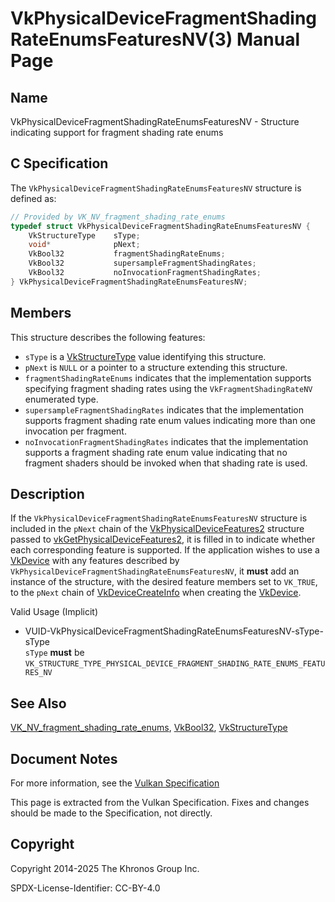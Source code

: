 # VkPhysicalDeviceFragmentShadingRateEnumsFeaturesNV(3) Manual Page

## Name

VkPhysicalDeviceFragmentShadingRateEnumsFeaturesNV - Structure indicating support for fragment shading rate enums



## [](#_c_specification)C Specification

The `VkPhysicalDeviceFragmentShadingRateEnumsFeaturesNV` structure is defined as:

```c++
// Provided by VK_NV_fragment_shading_rate_enums
typedef struct VkPhysicalDeviceFragmentShadingRateEnumsFeaturesNV {
    VkStructureType    sType;
    void*              pNext;
    VkBool32           fragmentShadingRateEnums;
    VkBool32           supersampleFragmentShadingRates;
    VkBool32           noInvocationFragmentShadingRates;
} VkPhysicalDeviceFragmentShadingRateEnumsFeaturesNV;
```

## [](#_members)Members

This structure describes the following features:

- `sType` is a [VkStructureType](https://registry.khronos.org/vulkan/specs/latest/man/html/VkStructureType.html) value identifying this structure.
- `pNext` is `NULL` or a pointer to a structure extending this structure.
- []()`fragmentShadingRateEnums` indicates that the implementation supports specifying fragment shading rates using the `VkFragmentShadingRateNV` enumerated type.
- []()`supersampleFragmentShadingRates` indicates that the implementation supports fragment shading rate enum values indicating more than one invocation per fragment.
- []()`noInvocationFragmentShadingRates` indicates that the implementation supports a fragment shading rate enum value indicating that no fragment shaders should be invoked when that shading rate is used.

## [](#_description)Description

If the `VkPhysicalDeviceFragmentShadingRateEnumsFeaturesNV` structure is included in the `pNext` chain of the [VkPhysicalDeviceFeatures2](https://registry.khronos.org/vulkan/specs/latest/man/html/VkPhysicalDeviceFeatures2.html) structure passed to [vkGetPhysicalDeviceFeatures2](https://registry.khronos.org/vulkan/specs/latest/man/html/vkGetPhysicalDeviceFeatures2.html), it is filled in to indicate whether each corresponding feature is supported. If the application wishes to use a [VkDevice](https://registry.khronos.org/vulkan/specs/latest/man/html/VkDevice.html) with any features described by `VkPhysicalDeviceFragmentShadingRateEnumsFeaturesNV`, it **must** add an instance of the structure, with the desired feature members set to `VK_TRUE`, to the `pNext` chain of [VkDeviceCreateInfo](https://registry.khronos.org/vulkan/specs/latest/man/html/VkDeviceCreateInfo.html) when creating the [VkDevice](https://registry.khronos.org/vulkan/specs/latest/man/html/VkDevice.html).

Valid Usage (Implicit)

- [](#VUID-VkPhysicalDeviceFragmentShadingRateEnumsFeaturesNV-sType-sType)VUID-VkPhysicalDeviceFragmentShadingRateEnumsFeaturesNV-sType-sType  
  `sType` **must** be `VK_STRUCTURE_TYPE_PHYSICAL_DEVICE_FRAGMENT_SHADING_RATE_ENUMS_FEATURES_NV`

## [](#_see_also)See Also

[VK\_NV\_fragment\_shading\_rate\_enums](https://registry.khronos.org/vulkan/specs/latest/man/html/VK_NV_fragment_shading_rate_enums.html), [VkBool32](https://registry.khronos.org/vulkan/specs/latest/man/html/VkBool32.html), [VkStructureType](https://registry.khronos.org/vulkan/specs/latest/man/html/VkStructureType.html)

## [](#_document_notes)Document Notes

For more information, see the [Vulkan Specification](https://registry.khronos.org/vulkan/specs/latest/html/vkspec.html#VkPhysicalDeviceFragmentShadingRateEnumsFeaturesNV)

This page is extracted from the Vulkan Specification. Fixes and changes should be made to the Specification, not directly.

## [](#_copyright)Copyright

Copyright 2014-2025 The Khronos Group Inc.

SPDX-License-Identifier: CC-BY-4.0